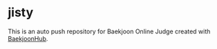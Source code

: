 # jisty
This is an auto push repository for Baekjoon Online Judge created with [BaekjoonHub](https://github.com/BaekjoonHub/BaekjoonHub).

